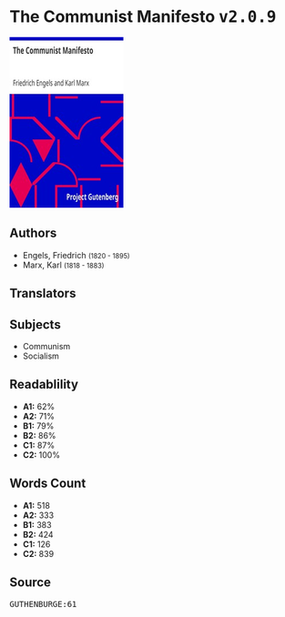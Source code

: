# The Communist Manifesto <kbd>v2.0.9</kbd>

![](./cover.medium.jpg "")

## Authors


 - Engels, Friedrich <small>(1820 - 1895)</small>
 - Marx, Karl <small>(1818 - 1883)</small>

## Translators



## Subjects


 - Communism
 - Socialism

## Readablility


 - **A1:** 62%
 - **A2:** 71%
 - **B1:** 79%
 - **B2:** 86%
 - **C1:** 87%
 - **C2:** 100%

## Words Count


 - **A1:** 518
 - **A2:** 333
 - **B1:** 383
 - **B2:** 424
 - **C1:** 126
 - **C2:** 839

## Source


<kbd>GUTHENBURGE:61</kbd>
